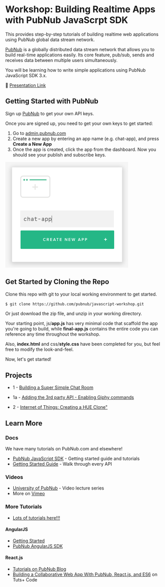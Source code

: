 # Workshop: Building Realtime Apps with PubNub JavaScrpt SDK

This provides step-by-step tutorials of building realtime web applications using PubNub global data stream network.

[PubNub](https://pubnub.com) is a globally distributed data stream network that allows you to build real-time applications easily. Its core feature, pub/sub, sends and receives data between multiple users simultaneously.

You will be learning how to write simple applications using PubNub JavaScript SDK 3.x.

🍄 [Presentation Link]()

## Getting Started with PubNub

Sign up [PubNub](https://www.pubnub.com/get-started/) to get your own API keys.

Once you are signed up, you need to get your own keys to get started:

1. Go to [admin.pubnub.com](https://admin.pubnub.com)
2. Create a new app by entering an app name (e.g. chat-app), and press **Create a New App**
3. Once the app is created, click the app from the dashboard. Now you should see your publish and subscribe keys.

![Create a new app with PubNub](images/pubnub-new-app.png "Create a new app with PubNub")



## Get Started by Cloning the Repo

Clone this repo with git to your local working environment to get started.

```bash
$ git clone https://github.com/pubnub/javascript-workshop.git
```

Or just download the zip file, and unzip in your working directory.

Your starting point, js/**app.js** has very minimal code that scaffold the app you're going to build, while **final-app.js** contains the entire code you can reference any time throughout the workshop.

Also, **index.html** and css/**style.css** have been completed for you, but feel free to modify the look-and-feel.

Now, let's get started!

## Projects

- 1 - [Building a Super Simple Chat Room](01-chatroom) 


- 1a - [Adding the 3rd party API - Enabling Giphy commands](01a-chatroom-giphy)


- 2 - [Internet of Things: Creating a HUE Clone"](02-iot)



## Learn More

### Docs

We have many tutorials on PubNub.com and elsewhere!

- [PubNub JavaScript SDK](https://www.pubnub.com/docs/web-javascript/pubnub-javascript-sdk) - Getting started guide and tutorials
- [Getting Started Guide](https://www.pubnub.com/docs/getting-started-guides/pubnub-publish-subscribe) - Walk through every API 

### Videos

- [University of PubNub](https://www.pubnub.com/developers/university/) - Video lecture series
- More on [Vimeo](https://vimeo.com/pubnub)

### More Tutorials

- [Lots of tutorials here!!!](https://www.pubnub.com/blog/category/demos-tutorials-and-how-tos/)

#### AngularJS 

- [Getting Started](https://www.pubnub.com/developers/angularjs/)
- [PubNub AngularJS SDK](https://www.pubnub.com/docs/angularjs-javascript/pubnub-javascript-sdk)

#### React.js

- [Tutorials on PubNub Blog](https://www.pubnub.com/blog/author/rangle-io-staff/)
- [Building a Collaborative Web App With PubNub, React.js, and ES6](http://code.tutsplus.com/tutorials/building-a-collaborative-web-app-with-pubnub-reactjs-and-es6--cms-26565) on Tuts+ Code
